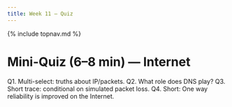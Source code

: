 ```yaml
---
title: Week 11 — Quiz
---
```

{% include topnav.md %}

# Mini-Quiz (6–8 min) — Internet

Q1. Multi-select: truths about IP/packets.
Q2. What role does DNS play?
Q3. Short trace: conditional on simulated packet loss.
Q4. Short: One way reliability is improved on the Internet.
